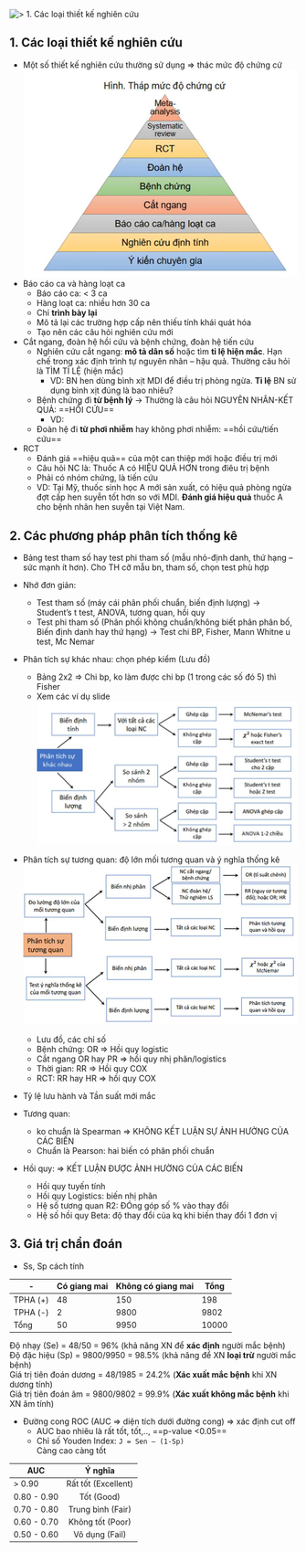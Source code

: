 ![ > 1. Các loại thiết kế nghiên cứu](.md#1.%20Các%20loại%20thiết%20kế%20nghiên%20cứu)  
  
## 1. Các loại thiết kế nghiên cứu  
- Một số thiết kế nghiên cứu thường sử dụng => thác mức độ chứng cứ  
![444](../../../200%20Files/image/image/D%E1%BB%B1%20%C3%A1n%20h%E1%BB%8Dc%20thu%E1%BA%ADt-1687331809723.jpeg)  
- Báo cáo ca và hàng loạt ca  
	- Báo cáo ca: < 3 ca  
	- Hàng loạt ca: nhiều hơn 30 ca  
	- Chỉ **trình bày lại**  
	- Mô tả lại các trường hợp cấp nên thiếu tính khái quát hóa  
	- Tạo nên các câu hỏi nghiên cứu mới  
- Cắt ngang, đoàn hệ hồi cứu và bệnh chứng, đoàn hệ tiến cứu  
	- Nghiên cứu cắt ngang: **mô tả dân số** hoặc tìm **tỉ lệ hiện mắc**. Hạn chế trong xác định trình tự nguyên nhân – hậu quả. Thường câu hỏi là TÌM TỈ LỆ (hiện mắc)  
		- VD: BN hen dùng bình xịt MDI để điều trị phòng ngừa. **Tỉ lệ** BN sử dụng bình xịt đúng là bao nhiêu?  
	- Bệnh chứng đi **từ bệnh lý** -> Thường là câu hỏi NGUYÊN NHÂN-KẾT QUẢ: ==HỒI CỨU==  
		- VD:   
	- Đoàn hệ đi **từ phơi nhiễm** hay không phơi nhiễm: ==hồi cứu/tiến cứu==  
- RCT  
	- Đánh giá ==hiệu quả== của một can thiệp mới hoặc điều trị mới  
	- Câu hỏi NC là: Thuốc A có HIỆU QUẢ HƠN trong điêu trị bệnh  
	- Phải có nhóm chứng, là tiến cứu  
	- VD: Tại Mỹ, thuốc sinh học A mới sản xuất, có hiệu quả phòng ngừa đợt cấp hen suyễn tốt hơn so với MDI. **Đánh giá hiệu quả** thuốc A cho bệnh nhân hen suyễn tại Việt Nam.  
  
  
  
## 2. Các phương pháp phân tích thống kê  
- Bảng test tham số hay test phi tham số (mẫu nhỏ-định danh, thứ hạng – sức mạnh ít hơn). Cho TH cỡ mẫu bn, tham số, chọn test phù hợp  
- Nhớ đơn giản:  
	- Test tham số (máy cái phân phối chuẩn, biến định lượng) -> Student’s t test, ANOVA, tương quan, hồi quy  
	- Test phi tham số (Phân phối không chuẩn/không biết phân phân bố, Biến định danh hay thứ hạng) -> Test chi BP, Fisher, Mann Whitne u test, Mc Nemar  
- Phân tích sự khác nhau: chọn phép kiểm (Lưu đồ)  
	- Bảng 2x2 => Chi bp, ko làm được chi bp (1 trong các số đó 5) thì Fisher  
	- Xem các ví dụ slide  
	![Dự án học thuật-1687331836521.jpeg](../../../200%20Files/image/image/D%E1%BB%B1%20%C3%A1n%20h%E1%BB%8Dc%20thu%E1%BA%ADt-1687331836521.jpeg)  
- Phân tích sự tương quan: độ lớn mối tương quan và ý nghĩa thống kê  
	![Dự án học thuật-1687331845922.jpeg](../../../200%20Files/image/image/D%E1%BB%B1%20%C3%A1n%20h%E1%BB%8Dc%20thu%E1%BA%ADt-1687331845922.jpeg)  
	- Lưu đồ, các chỉ số  
	- Bệnh chứng: OR => Hồi quy logistic  
	- Cắt ngang OR hay PR => hồi quy nhị phân/logistics  
	- Thời gian: RR => Hồi quy COX  
	- RCT: RR hay HR => hồi quy COX  
  
- Tỷ lệ lưu hành và Tần suất mới mắc  
- Tương quan:   
	- ko chuẩn là Spearman => KHÔNG KẾT LUẬN SỰ ẢNH HƯỞNG CỦA CÁC BIẾN  
	- Chuẩn là Pearson: hai biến có phân phối chuẩn  
- Hồi quy: => KẾT LUẬN ĐƯỢC ẢNH HƯỜNG CỦA CÁC BIẾN  
	- Hồi quy tuyến tính  
	- Hồi quy Logistics: biến nhị phân  
	- Hệ số tương quan R2: ĐÓng góp số % vào thay đổi  
	- Hệ số hồi quy Beta: độ thay đổi của kq khi biến thay đổi 1 đơn vị  
  
## 3. Giá trị chẩn đoán  
- Ss, Sp cách tính  
  
| -        | Có giang mai | Không có giang mai | Tổng |  
|----------|---------------|---------------------|-------|  
| TPHA (+) | 48            | 150                 | 198   |  
| TPHA (-) | 2             | 9800                | 9802  |  
| Tổng    | 50            | 9950                | 10000 |  
  
Độ nhạy (Se) = 48/50 = 96% (khả năng XN để **xác định** người mắc bệnh)  
Độ đặc hiệu (Sp) = 9800/9950 = 98.5% (khả năng để XN **loại trừ** người mắc bệnh)  
Giá trị tiên đoán dương = 48/1985 = 24.2% (**Xác xuất mắc bệnh** khi XN dương tính)  
Giá trị tiên đoán âm = 9800/9802 = 99.9% (**Xác xuất không mắc bệnh** khi XN âm tính)  
  
- Đường cong ROC (AUC => diện tích dưới đường cong) => xác định cut off  
	- AUC bao nhiêu là rất tốt, tốt,.., ==p-value <0.05==  
	- Chỉ số Youden Index: `J = Sen – (1-Sp)`   
	  Càng cao càng tốt  
  
| AUC         |       Ý nghĩa       |  
| ----------- |:-------------------:|  
| > 0.90      | Rất tốt (Excellent) |  
| 0.80 - 0.90 |     Tốt (Good)      |  
| 0.70 - 0.80 |  Trung bình (Fair)  |  
| 0.60 - 0.70 |  Không tốt (Poor)   |  
| 0.50 - 0.60 |   Vô dụng (Fail)    |  
